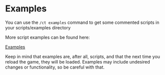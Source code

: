 # Examples

You can use the `/ct examples` command to get some commented scripts in your scripts/examples  directory

More script examples can be found here:

[Examples](https://github.com/CraftTweaker/CraftTweaker/tree/1.18/src/main/resources/data/crafttweaker/scripts)

Keep in mind that examples are, after all, scripts, and that the next time you reload the game, they will be loaded. Examples may include undesired changes or functionality, so be careful with that.